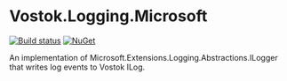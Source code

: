 # Vostok.Logging.Microsoft

[![Build status](https://ci.appveyor.com/api/projects/status/github/vostok/logging.microsoft?svg=true&branch=master)](https://ci.appveyor.com/project/vostok/logging.microsoft/branch/master)
[![NuGet](https://img.shields.io/nuget/v/Vostok.Logging.Microsoft.svg)](https://www.nuget.org/packages/Vostok.Logging.Microsoft)

An implementation of Microsoft.Extensions.Logging.Abstractions.ILogger that writes log events to Vostok ILog.
